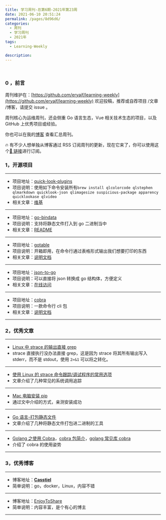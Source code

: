 ```yaml
---
title: 学习周刊-总第6期-2021年第23周
date: 2021-06-10 20:51:24
permalink: /pages/8d96d6/
categories:
  - 周刊
  - 学习周刊
  - 2021年
tags:
  - Learning-Weekly

description:
---
```


<br><ArticleTopAd></ArticleTopAd>

### 0 ，前言

周刊维护在：[https://github.com/eryajf/learning-weekly](https://github.com/eryajf/learning-weekly) 欢迎投稿，推荐或自荐项目 /文章 /博客，请提交 issue 。

周刊核心为运维周刊，还会侧重 Go 语言生态，Vue 相关技术生态的项目，以及 GitHub 上优秀项目或经验。

你也可以在我的[博客](https://wiki.eryajf.net/learning-weekly/) 查看汇总周刊。

🔥 有不少人想单独从博客通过 RSS 订阅周刊的更新，现在它来了，你可以使用这个[🔗 链接](https://wiki.eryajf.net/learning-weekly.xml)进行订阅。

### **1，开源项目**

---

- 项目地址：[quick-look-plugins](https://github.com/sindresorhus/quick-look-plugins)
- 项目说明：使用如下命令安装所有`brew install qlcolorcode qlstephen qlmarkdown quicklook-json qlimagesize suspicious-package apparency quicklookase qlvideo`
- 相关文章：[维基](https://en.wikipedia.org/wiki/Quick_Look)

---

- 项目地址：[go-bindata](https://github.com/go-bindata/go-bindata)
- 项目说明：支持将静态文件打入到 go 二进制当中
- 相关文章：[README](https://github.com/ekalinin/github-markdown-toc/blob/master/README.md)

---

- 项目地址：[gotable](https://github.com/liushuochen/gotable)
- 项目说明：开箱即用，在命令行通过表格形式输出我们想要打印的东西
- 相关文章：[说明文档](https://blog.csdn.net/TCatTime/article/details/103068260)

---

- 项目地址：[json-to-go](https://github.com/mholt/json-to-go)
- 项目说明：可以直接将 json 转换成 go 结构体，方便定义
- 相关文章：[在线访问](https://mholt.github.io/json-to-go/)

---

- 项目地址：[cobra](https://github.com/spf13/cobra)
- 项目说明：一款命令行 cli 包
- 相关文章：[说明文档](https://cobra.dev/)

---

### 2，优秀文章

---

- [Linux 中 strace 的输出直接 grep](https://www.coder.work/article/1873973)
- strace 直接执行没办法直接 grep，这是因为 strace 将其所有输出写入 stderr，而不是 stdout，使用 `2>&1` 可以将之转化。

---

- [使用 Linux 的 strace 命令跟踪/调试程序的常用选项](https://linux.cn/article-3935-1.html)
- 文章介绍了几种常见的系统调用追踪

---

- [Mac 电脑安装 pip](http://www.javashuo.com/article/p-zaeanxfx-eu.html)
- 通过文中介绍的方式，亲测安装成功

---

- [Go 语言-打包静态文件](https://c.isme.pub/2019/01/10/go-static/)
- 文章介绍了几种将静态文件打包进二进制的工具

---

- [Golang 之使用 Cobra](https://o-my-chenjian.com/2017/09/20/Using-Cobra-With-Golang/)，[cobra 包简介](https://www.cnblogs.com/sparkdev/p/10856077.html)，[golang 常见库 cobra](https://segmentfault.com/a/1190000023382214)
- 介绍了 cobra 的使用姿势

---

### 3，优秀博客

---

- 博客地址：[**Casstiel**](https://c.isme.pub/)
- 简单说明：go，docker，Linux，内容不错

---

- 博客地址：[EnjoyToShare](https://wugenqiang.github.io/)
- 简单说明：内容丰富，是个有心的博主

---


<br><ArticleTopAd></ArticleTopAd>
